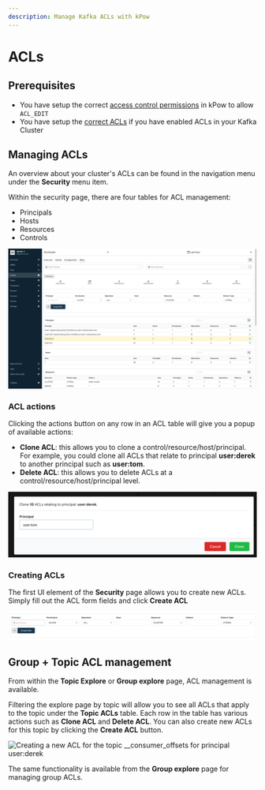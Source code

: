 ```yaml
---
description: Manage Kafka ACLs with kPow
---
```


# ACLs

## Prerequisites

* You have setup the correct [access control permissions](../authorization/overview.md) in kPow to allow `ACL_EDIT` 
* You have setup the [correct ACLs](../installation/minimum-acl-permissions.md) if you have enabled ACLs in your Kafka Cluster

## Managing ACLs

An overview about your cluster's ACLs can be found in the navigation menu under the **Security** menu item.

Within the security page, there are four tables for ACL management: 

* Principals
* Hosts
* Resources
* Controls

![kPow ACL Management UI](../.gitbook/assets/kpow-acls.png)

### ACL actions

Clicking the actions button on any row in an ACL table will give you a popup of available actions:

* **Clone ACL**: this allows you to clone a control/resource/host/principal. For example, you could clone all ACLs that relate to principal **user:derek** to another principal such as **user:tom**.
* **Delete ACL**: this allows you to delete ACLs at a control/resource/host/principal level. 

![Cloning user:derek&apos;s ACLs to user:tom](../.gitbook/assets/screen-shot-2021-05-05-at-11.59.05-am%20%281%29.png)

### Creating ACLs

The first UI element of the **Security** page allows you to create new ACLs. Simply fill out the ACL form fields and click **Create ACL**

![](../.gitbook/assets/screen-shot-2021-05-05-at-12.00.34-pm.png)

## Group + Topic ACL management

From within the **Topic Explore** or **Group explore** page, ACL management is available.

Filtering the explore page by topic will allow you to see all ACLs that apply to the topic under the **Topic ACLs** table. Each row in the table has various actions such as **Clone ACL** and **Delete ACL**. You can also create new ACLs for this topic by clicking the **Create ACL** button.

![Creating a new ACL for the topic \_\_consumer\_offsets for principal user:derek ](../.gitbook/assets/out%20%282%29.gif)

The same functionality is available from the **Group explore** page for managing group ACLs.

